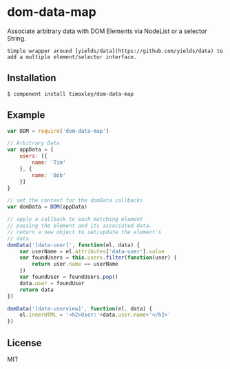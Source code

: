 # dom-data-map

  Associate arbitrary data with DOM Elements via NodeList or a selector String.

	Simple wrapper around [yields/data](https://github.com/yields/data) to
	add a multiple element/selector interface.

## Installation

    $ component install timoxley/dom-data-map

## Example

```js
var DDM = require('dom-data-map')

// Arbitrary Data
var appData = {
	users: [{
		name: 'Tim'
	}, {
		name: 'Bob'
	}]
}

// set the context for the domData callbacks
var domData = DDM(appData)

// apply a callback to each matching element
// passing the element and its associated data.
// return a new object to set/update the element's
// data.
domData('[data-user]', function(el, data) {
	var userName = el.attributes['data-user'].value
	var foundUsers = this.users.filter(function(user) {
		return user.name == userName
	})
	var foundUser = foundUsers.pop()
	data.user = foundUser
	return data
})

domData('[data-userview]', function(el, data) {
	el.innerHTML = '<h2>User:'+data.user.name+'</h2>'
})
```

## License

  MIT

